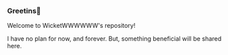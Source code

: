### Greetins👋
Welcome to WicketWWWWWW's repository!

I have no plan for now, and forever.
But, something beneficial will be shared here.

<!--
**WicketWWWWWW/WicketWWWWWW** is a ✨ _special_ ✨ repository because its `README.md` (this file) appears on your GitHub profile.

Here are some ideas to get you started:

- 🔭 I’m currently working on ...
- 🌱 I’m currently learning ...
- 👯 I’m looking to collaborate on ...
- 🤔 I’m looking for help with ...
- 💬 Ask me about ...
- 📫 How to reach me: ...
- 😄 Pronouns: ...
- ⚡ Fun fact: ...
-->
